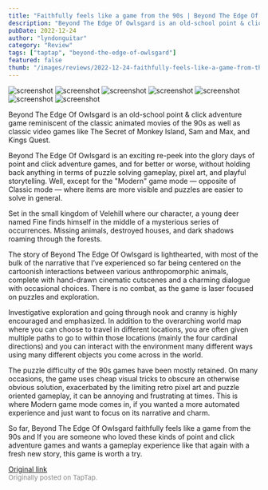 ```yaml
---
title: "Faithfully feels like a game from the 90s | Beyond The Edge Of Owlsgard - First Impressions"
description: "Beyond The Edge Of Owlsgard is an old-school point & click adventure game reminiscent of the classic animated movies of the 90s as well as classic video games like The Secret of Monkey Island, Sam and Max, and Kings Quest."
pubDate: 2022-12-24
author: "lyndonguitar"
category: "Review"
tags: ["taptap", "beyond-the-edge-of-owlsgard"]
featured: false
thumb: "/images/reviews/2022-12-24-faithfully-feels-like-a-game-from-the-90s--beyond-the-edge-of-owlsgard---first-impression-0.avif"
---
```


<div class="gallery">
  <img src="/images/reviews/2022-12-24-faithfully-feels-like-a-game-from-the-90s--beyond-the-edge-of-owlsgard---first-impression-0.avif" alt="screenshot" />
  <img src="/images/reviews/2022-12-24-faithfully-feels-like-a-game-from-the-90s--beyond-the-edge-of-owlsgard---first-impression-1.avif" alt="screenshot" />
  <img src="/images/reviews/2022-12-24-faithfully-feels-like-a-game-from-the-90s--beyond-the-edge-of-owlsgard---first-impression-2.avif" alt="screenshot" />
  <img src="/images/reviews/2022-12-24-faithfully-feels-like-a-game-from-the-90s--beyond-the-edge-of-owlsgard---first-impression-3.avif" alt="screenshot" />
  <img src="/images/reviews/2022-12-24-faithfully-feels-like-a-game-from-the-90s--beyond-the-edge-of-owlsgard---first-impression-4.avif" alt="screenshot" />
  <img src="/images/reviews/2022-12-24-faithfully-feels-like-a-game-from-the-90s--beyond-the-edge-of-owlsgard---first-impression-5.avif" alt="screenshot" />
  <img src="/images/reviews/2022-12-24-faithfully-feels-like-a-game-from-the-90s--beyond-the-edge-of-owlsgard---first-impression-6.avif" alt="screenshot" />
</div>

Beyond The Edge Of Owlsgard is an old-school point & click adventure game reminiscent of the classic animated movies of the 90s as well as classic video games like The Secret of Monkey Island, Sam and Max, and Kings Quest.

Beyond The Edge Of Owlsgard is an exciting re-peek into the glory days of point and click adventure games, and for better or worse, without holding back anything in terms of puzzle solving gameplay, pixel art, and playful storytelling. Well, except for the "Modern" game mode — opposite of Classic mode — where items are more visible and puzzles are easier to solve in general.

Set in the small kingdom of Velehill where our character, a young deer named Fine finds himself in the middle of a mysterious series of occurrences. Missing animals, destroyed houses, and dark shadows roaming through the forests.

The story of Beyond The Edge Of Owlsgard is lighthearted, with most of the bulk of the narrative that I’ve experienced so far being centered on the cartoonish interactions between various anthropomorphic animals, complete with hand-drawn cinematic cutscenes and a charming dialogue with occasional choices. There is no combat, as the game is laser focused on puzzles and exploration.

Investigative exploration and going through nook and cranny is highly encouraged and emphasized. In addition to the overarching world map where you can choose to travel in different locations, you are often given multiple paths to go to within those locations (mainly the four cardinal directions) and you can interact with the environment many different ways using many different objects you come across in the world.

The puzzle difficulty of the 90s games have been mostly retained. On many occasions, the game uses cheap visual tricks to obscure an otherwise obvious solution, exacerbated by the limiting retro pixel art and puzzle oriented gameplay, it can be annoying and frustrating at times. This is where Modern game mode comes in, if you wanted a more automated experience and just want to focus on its narrative and charm.

So far, Beyond The Edge Of Owlsgard faithfully feels like a game from the 90s and If you are someone who loved these kinds of point and click adventure games and wants a gameplay experience like that again with a fresh new story, this game is worth a try.

[Original link](https://www.taptap.io/post/3904396)<br><span style="font-size: 0.95em; color: #888;">Originally posted on TapTap.</span>
